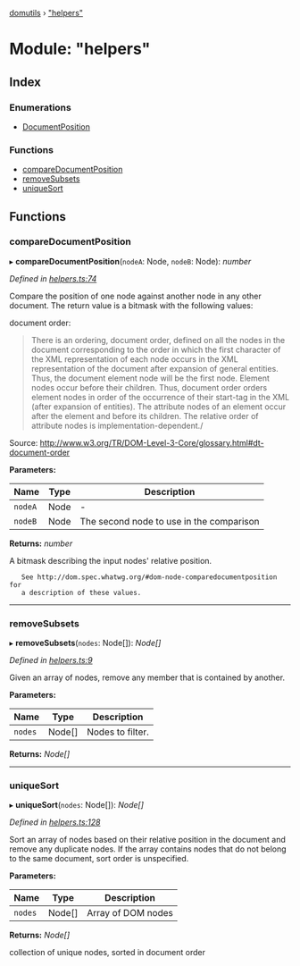 [domutils](../README.md) › ["helpers"](_helpers_.md)

# Module: "helpers"

## Index

### Enumerations

* [DocumentPosition](../enums/_helpers_.documentposition.md)

### Functions

* [compareDocumentPosition](_helpers_.md#comparedocumentposition)
* [removeSubsets](_helpers_.md#removesubsets)
* [uniqueSort](_helpers_.md#uniquesort)

## Functions

###  compareDocumentPosition

▸ **compareDocumentPosition**(`nodeA`: Node, `nodeB`: Node): *number*

*Defined in [helpers.ts:74](https://github.com/fb55/domutils/blob/ed0c566/src/helpers.ts#L74)*

Compare the position of one node against another node in any other document.
The return value is a bitmask with the following values:

document order:
> There is an ordering, document order, defined on all the nodes in the
> document corresponding to the order in which the first character of the
> XML representation of each node occurs in the XML representation of the
> document after expansion of general entities. Thus, the document element
> node will be the first node. Element nodes occur before their children.
> Thus, document order orders element nodes in order of the occurrence of
> their start-tag in the XML (after expansion of entities). The attribute
> nodes of an element occur after the element and before its children. The
> relative order of attribute nodes is implementation-dependent./

Source:
http://www.w3.org/TR/DOM-Level-3-Core/glossary.html#dt-document-order

**Parameters:**

Name | Type | Description |
------ | ------ | ------ |
`nodeA` | Node | - |
`nodeB` | Node | The second node to use in the comparison  |

**Returns:** *number*

A bitmask describing the input nodes' relative position.

       See http://dom.spec.whatwg.org/#dom-node-comparedocumentposition for
       a description of these values.

___

###  removeSubsets

▸ **removeSubsets**(`nodes`: Node[]): *Node[]*

*Defined in [helpers.ts:9](https://github.com/fb55/domutils/blob/ed0c566/src/helpers.ts#L9)*

Given an array of nodes, remove any member that is contained by another.

**Parameters:**

Name | Type | Description |
------ | ------ | ------ |
`nodes` | Node[] | Nodes to filter.  |

**Returns:** *Node[]*

___

###  uniqueSort

▸ **uniqueSort**(`nodes`: Node[]): *Node[]*

*Defined in [helpers.ts:128](https://github.com/fb55/domutils/blob/ed0c566/src/helpers.ts#L128)*

Sort an array of nodes based on their relative position in the document and
remove any duplicate nodes. If the array contains nodes that do not belong
to the same document, sort order is unspecified.

**Parameters:**

Name | Type | Description |
------ | ------ | ------ |
`nodes` | Node[] | Array of DOM nodes |

**Returns:** *Node[]*

collection of unique nodes, sorted in document order
